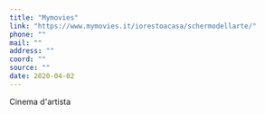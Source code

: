 ```yaml
---
title: "Mymovies"
link: "https://www.mymovies.it/iorestoacasa/schermodellarte/"
phone: ""
mail: ""
address: ""
coord: ""
source: ""
date: 2020-04-02
---
```


Cinema d'artista
